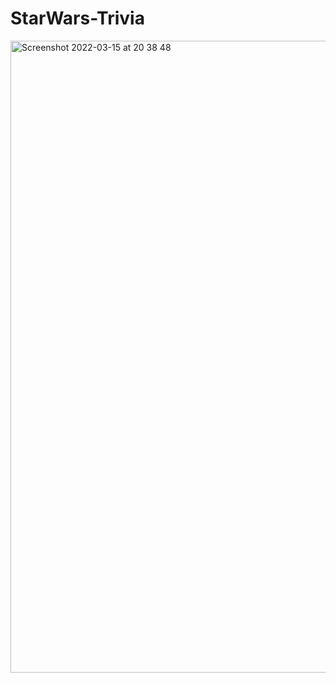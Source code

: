 # StarWars-Trivia
<img width="1011" alt="Screenshot 2022-03-15 at 20 38 48" src="https://user-images.githubusercontent.com/22168037/158457983-268c0011-5f4c-4f53-9713-810c6c788c94.png">
